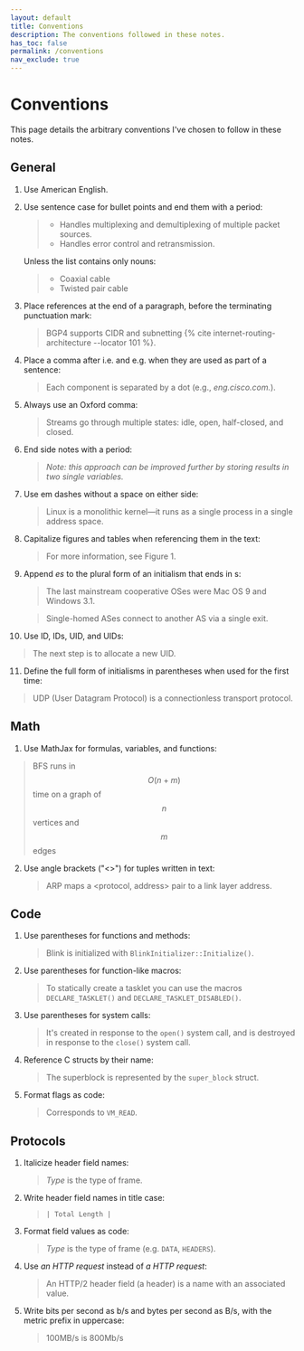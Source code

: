 ```yaml
---
layout: default
title: Conventions
description: The conventions followed in these notes.
has_toc: false
permalink: /conventions
nav_exclude: true
---
```


# Conventions

This page details the arbitrary conventions I've chosen to follow in these notes.

## General

1. Use American English.

2. Use sentence case for bullet points and end them with a period:

   > - Handles multiplexing and demultiplexing of multiple packet sources.
   > - Handles error control and retransmission.

   Unless the list contains only nouns:

   > - Coaxial cable
   > - Twisted pair cable

3. Place references at the end of a paragraph, before the terminating punctuation mark:

   > BGP4 supports CIDR and subnetting {% cite internet-routing-architecture --locator 101 %}.

4. Place a comma after i.e. and e.g. when they are used as part of a sentence:

   > Each component is separated by a dot (e.g., _eng.cisco.com._).

5. Always use an Oxford comma:

   > Streams go through multiple states: idle, open, half-closed, and closed.

6. End side notes with a period:

   > _Note: this approach can be improved further by storing results in two single variables._

7. Use em dashes without a space on either side:

   > Linux is a monolithic kernel—it runs as a single process in a single address space.

8. Capitalize figures and tables when referencing them in the text:

   > For more information, see Figure 1.

9. Append _es_ to the plural form of an initialism that ends in s:

   > The last mainstream cooperative OSes were Mac OS 9 and Windows 3.1.

   > Single-homed ASes connect to another AS via a single exit.

10. Use ID, IDs, UID, and UIDs:

> The next step is to allocate a new UID.

11. Define the full form of initialisms in parentheses when used for the first time:

> UDP (User Datagram Protocol) is a connectionless transport protocol.

## Math

1. Use MathJax for formulas, variables, and functions:

> BFS runs in $$O(n + m)$$ time on a graph of $$n$$ vertices and $$m$$ edges

2. Use angle brackets (\"<\>\") for tuples written in text:

   > ARP maps a \<protocol, address\> pair to a link layer address.

## Code

1. Use parentheses for functions and methods:

   > Blink is initialized with `BlinkInitializer::Initialize()`.

2. Use parentheses for function-like macros:

   > To statically create a tasklet you can use the macros `DECLARE_TASKLET()` and `DECLARE_TASKLET_DISABLED()`.

3. Use parentheses for system calls:

   > It's created in response to the `open()` system call, and is destroyed in response to the `close()` system call.

4. Reference C structs by their name:

   > The superblock is represented by the `super_block` struct.

5. Format flags as code:

   > Corresponds to `VM_READ`.

## Protocols

1. Italicize header field names:

   > _Type_ is the type of frame.

2. Write header field names in title case:

   > `| Total Length |`

3. Format field values as code:

   > _Type_ is the type of frame (e.g. `DATA`, `HEADERS`).

4. Use _an HTTP request_ instead of _a HTTP request_:

   > An HTTP/2 header field (a header) is a name with an associated value.

5. Write bits per second as b/s and bytes per second as B/s, with the metric prefix in uppercase:
   > 100MB/s is 800Mb/s
